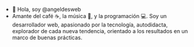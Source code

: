 - 👋 Hola, soy @angeldesweb
- Amante del café ☕, la música 🎼, y la programación 💻. Soy un desarrollador web, apasionado por la tecnología, autodidacta, explorador de cada nueva tendencia, orientado a los resultados en un marco de buenas prácticas.
